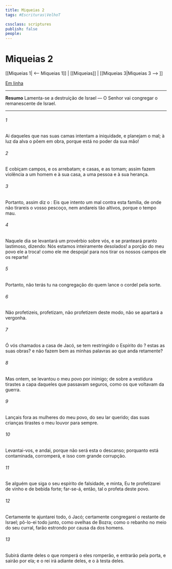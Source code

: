 ```yaml
---
title: Miqueias 2
tags: #Escrituras\VelhoT

cssclass: scriptures
publish: false
people:
---
```


# Miqueias 2
[[Miqueias 1| <-- Miqueias 1]] | [[Miqueias]] | [[Miqueias 3|Miqueias 3 --> ]]

[Em linha](https://churchofjesuschrist.org/study/scriptures/ot/micah/2?lang=por)

---
__Resumo__
Lamenta-se a destruição de Israel — O Senhor vai congregar o remanescente de Israel.

---
###### 1 
Ai daqueles que nas suas camas intentam a iniquidade, e planejam o mal; à luz da alva o põem em obra, porque está no poder da sua mão!

###### 2 
E cobiçam campos, e os arrebatam; e casas, e as tomam; assim fazem violência a um homem e à sua casa, a uma pessoa e à sua herança.

###### 3 
Portanto, assim diz o : Eis que intento um mal contra esta família, de onde não tirareis o vosso pescoço, nem andareis tão altivos, porque o tempo  mau.

###### 4 
Naquele dia se levantará um provérbio sobre vós, e se pranteará pranto lastimoso, dizendo: Nós estamos inteiramente desolados! a porção do meu povo ele a troca! como ele me despoja! para nos tirar os nossos campos ele os reparte!

###### 5 
Portanto, não terás tu na congregação do  quem lance o cordel pela sorte.

###### 6 
Não profetizeis,  profetizam, não profetizem deste modo,  não se apartará a vergonha.

###### 7 
Ó vós  chamados a casa de Jacó,  se tem restringido o Espírito do ?  estas as suas obras? e não fazem bem as minhas palavras ao que anda retamente?

###### 8 
Mas  ontem, se levantou o meu povo por inimigo; de sobre a vestidura tirastes a capa daqueles que passavam seguros, como os que voltavam da guerra.

###### 9 
Lançais fora as mulheres do meu povo, do seu lar querido; das suas crianças tirastes o meu louvor para sempre.

###### 10 
Levantai-vos,  e andai, porque não será esta  o descanso; porquanto está contaminada,  corromperá, e isso com grande corrupção.

###### 11 
Se  alguém que siga o seu espírito de falsidade, e minta,  Eu te profetizarei de vinho e de bebida forte; far-se-á, então,  tal o profeta deste povo.

###### 12 
Certamente te ajuntarei todo, ó Jacó; certamente congregarei o restante de Israel; pô-lo-ei todo junto, como ovelhas de Bozra; como o rebanho no meio do seu curral, farão estrondo por causa da  dos homens.

###### 13 
Subirá diante deles o que romperá o  eles romperão, e entrarão pela porta, e sairão por ela; e o rei irá adiante deles, e o  à testa deles.

